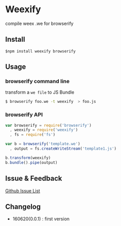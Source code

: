 Weexify
=======
compile weex .we for browserify

## Install
```
$npm install weexify browserify
```

##  Usage

### browserify command line

transform a `we file` to JS Bundle

```bash
$ browserify foo.we -t weexify  > foo.js 
```

### browserify API

```javascript
var browserify = require('browserify')
  , weexify = require('weexify')
  , fs = require('fs')

var b = browserify('template.we')
  , output = fs.createWriteStream('template1.js')

b.transform(weexify)
b.bundle().pipe(output)
```

## Issue & Feedback

[Github Issue List](https://github.com/alibaba/weex_toolchain/issues)

## Changelog
* 160620(0.0.1) : first version 